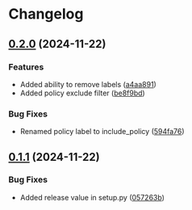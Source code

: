 # Changelog

## [0.2.0](https://github.com/erickmoore/pcpolicy/compare/v0.1.1...v0.2.0) (2024-11-22)


### Features

* Added ability to remove labels ([a4aa891](https://github.com/erickmoore/pcpolicy/commit/a4aa891bae135001dee7472d94c61e99b745028e))
* Added policy exclude filter ([be8f9bd](https://github.com/erickmoore/pcpolicy/commit/be8f9bd12daf475a9ebb2decd8762ccb9925bb66))


### Bug Fixes

* Renamed policy label to include_policy ([594fa76](https://github.com/erickmoore/pcpolicy/commit/594fa7695d247ca5fb1fe5e18bf38adce82b806d))

## [0.1.1](https://github.com/erickmoore/pcpolicy/compare/0.1.0...v0.1.1) (2024-11-22)


### Bug Fixes

* Added release value in setup.py ([057263b](https://github.com/erickmoore/pcpolicy/commit/057263b9ac52896e1192c7fbe573296dd61f61fb))
